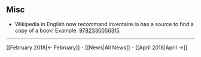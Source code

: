 <!-- LANG:EN, title="Mars 2018"-->

## Misc
* Wikipedia in English now recommand inventaire.io has a source to find a copy of a book! Example: [9782330056315](https://en.wikipedia.org/wiki/Special:BookSources/9782330056315#Book-swapping_websites)

<hr>

[[February 2018|← February]] - [[News|All News]] - [[April 2018|April →]]